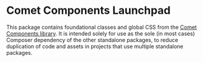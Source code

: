 # Comet Components Launchpad

This package contains foundational classes and global CSS from the [Comet Components library](https://www.cometcomponents.io). It is intended solely for use as the sole (in most cases) Composer dependency of the other standalone packages, to reduce duplication of code and assets in projects that use multiple standalone packages.
